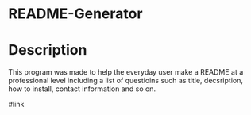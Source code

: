 # README-Generator

# Description
This program was made to help the everyday user make a README at a professional level including a list of questioins such as title, decsription, how to install, contact information and so on.

#link
